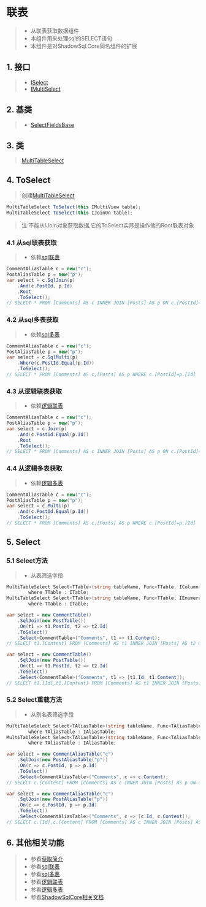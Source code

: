 # 联表
>* 从联表获取数据组件
>* 本组件用来处理sql的SELECT语句
>* 本组件是对ShadowSql.Core同名组件的扩展

## 1. 接口
>* [ISelect](xref:ShadowSql.Select.ISelect)
>* [IMultiSelect](xref:ShadowSql.Select.IMultiSelect)

## 2. 基类
>* [SelectFieldsBase](xref:ShadowSql.SelectFields.SelectFieldsBase)

## 3. 类
>[MultiTableSelect](xref:ShadowSql.Select.MultiTableSelect)

## 4. ToSelect
>创建[MultiTableSelect](xref:ShadowSql.Select.MultiTableSelect)
~~~csharp
MultiTableSelect ToSelect(this IMultiView table);
MultiTableSelect ToSelect(this IJoinOn table);
~~~
>注:不能从IJoin对象获取数据,它的ToSelect实际是操作他的Root联表对象

### 4.1 从sql联表获取
>* 依赖[sql联表](../sqlquery/join.md)
~~~csharp
CommentAliasTable c = new("c");
PostAliasTable p = new("p");
var select = c.SqlJoin(p)
    .And(c.PostId, p.Id)
    .Root
    .ToSelect();
// SELECT * FROM [Comments] AS c INNER JOIN [Posts] AS p ON c.[PostId]=p.[Id]
~~~

### 4.2 从sql多表获取
>* 依赖[sql多表](../sqlquery/multi.md)
~~~csharp
CommentAliasTable c = new("c");
PostAliasTable p = new("p");
var select = c.SqlMulti(p)
    .Where(c.PostId.Equal(p.Id))
    .ToSelect();
// SELECT * FROM [Comments] AS c,[Posts] AS p WHERE c.[PostId]=p.[Id]
~~~

### 4.3 从逻辑联表获取
>* 依赖[逻辑联表](../query/join.md)
~~~csharp
CommentAliasTable c = new("c");
PostAliasTable p = new("p");
var select = c.Join(p)
    .And(c.PostId.Equal(p.Id))
    .Root
    .ToSelect();
// SELECT * FROM [Comments] AS c INNER JOIN [Posts] AS p ON c.[PostId]=p.[Id]
~~~

### 4.4 从逻辑多表获取
>* 依赖[逻辑多表](../query/multi.md)
~~~csharp
CommentAliasTable c = new("c");
PostAliasTable p = new("p");
var select = c.Multi(p)
    .And(c.PostId.Equal(p.Id))
    .ToSelect();
// SELECT * FROM [Comments] AS c,[Posts] AS p WHERE c.[PostId]=p.[Id]
~~~

## 5. Select
### 5.1 Select方法
>* 从表筛选字段
~~~csharp
MultiTableSelect Select<TTable>(string tableName, Func<TTable, IColumn> select)
        where TTable : ITable;
MultiTableSelect Select<TTable>(string tableName, Func<TTable, IEnumerable<IColumn>> select)
        where TTable : ITable;
~~~
~~~csharp
var select = new CommentTable()
    .SqlJoin(new PostTable())
    .On(t1 => t1.PostId, t2 => t2.Id)
    .ToSelect()
    .Select<CommentTable>("Comments", t1 => t1.Content);
// SELECT t1.[Content] FROM [Comments] AS t1 INNER JOIN [Posts] AS t2 ON t1.[PostId]=t2.[Id]
~~~
~~~csharp
var select = new CommentTable()
    .SqlJoin(new PostTable())
    .On(t1 => t1.PostId, t2 => t2.Id)
    .ToSelect()
    .Select<CommentTable>("Comments", t1 => [t1.Id, t1.Content]);
// SELECT t1.[Id],t1.[Content] FROM [Comments] AS t1 INNER JOIN [Posts] AS t2 ON t1.[PostId]=t2.[Id]
~~~

### 5.2 Select重载方法
>* 从别名表筛选字段
~~~csharp
MultiTableSelect Select<TAliasTable>(string tableName, Func<TAliasTable, IFieldView> select)
        where TAliasTable : IAliasTable;
MultiTableSelect Select<TAliasTable>(string tableName, Func<TAliasTable, IEnumerable<IFieldView>> select)
        where TAliasTable : IAliasTable;
~~~
~~~csharp
var select = new CommentAliasTable("c")
    .SqlJoin(new PostAliasTable("p"))
    .On(c => c.PostId, p => p.Id)
    .ToSelect()
    .Select<CommentAliasTable>("Comments", c => c.Content);
// SELECT c.[Content] FROM [Comments] AS c INNER JOIN [Posts] AS p ON c.[PostId]=p.[Id]
~~~
~~~csharp
var select = new CommentAliasTable("c")
    .SqlJoin(new PostAliasTable("p"))
    .On(c => c.PostId, p => p.Id)
    .ToSelect()
    .Select<CommentAliasTable>("Comments", c => [c.Id, c.Content]);
// SELECT c.[Id],c.[Content] FROM [Comments] AS c INNER JOIN [Posts] AS p ON c.[PostId]=p.[Id]
~~~

## 6. 其他相关功能
>* 参看[获取简介](./index.md)
>* 参看[sql联表](../sqlquery/join.md)
>* 参看[sql多表](../sqlquery/multi.md)
>* 参看[逻辑联表](../query/join.md)
>* 参看[逻辑多表](../query/multi.md)
>* 参看[ShadowSqlCore相关文档](../../shadowcore/select/index.md)
